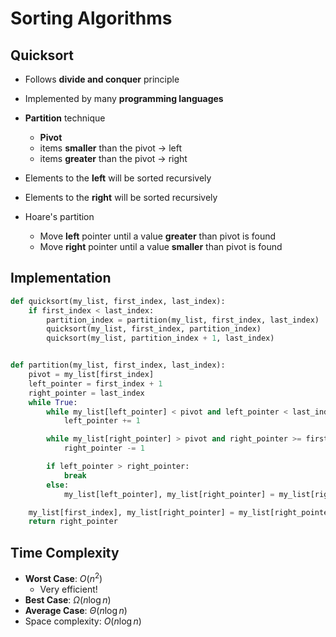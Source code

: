# Sorting Algorithms

## Quicksort
- Follows **divide and conquer** principle
- Implemented by many **programming languages**
- **Partition** technique
  - **Pivot**
  - items **smaller** than the pivot $\rightarrow$  left
  - items **greater** than the pivot $\rightarrow$ right
- Elements to the **left** will be sorted recursively
- Elements to the **right** will be sorted recursively

- Hoare's partition
  - Move **left** pointer until a value **greater** than pivot is found
  - Move **right** pointer until a value **smaller** than pivot is found

## Implementation

```python
def quicksort(my_list, first_index, last_index):
    if first_index < last_index:
        partition_index = partition(my_list, first_index, last_index)
        quicksort(my_list, first_index, partition_index)
        quicksort(my_list, partition_index + 1, last_index)


def partition(my_list, first_index, last_index):
    pivot = my_list[first_index]
    left_pointer = first_index + 1
    right_pointer = last_index
    while True:
        while my_list[left_pointer] < pivot and left_pointer < last_index:
            left_pointer += 1

        while my_list[right_pointer] > pivot and right_pointer >= first_index:
            right_pointer -= 1

        if left_pointer > right_pointer:
            break
        else:
            my_list[left_pointer], my_list[right_pointer] = my_list[right_pointer], my_list[left_pointer]

    my_list[first_index], my_list[right_pointer] = my_list[right_pointer], my_list[first_index]
    return right_pointer
```

## Time Complexity

- **Worst Case**: $O(n^2)$
  - Very efficient!
- **Best Case**: $\Omega(n \log n)$
- **Average Case**: $\Theta(n \log n)$
- Space complexity: $O(n \log n)$
